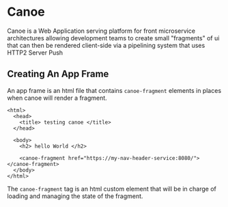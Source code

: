 Canoe
=====

Canoe is a Web Application serving platform for front microservice architectures allowing development teams to create small "fragments" of ui that can then be rendered client-side via a pipelining system that uses HTTP2 Server Push


## Creating An App Frame

An app frame is an html file that contains `canoe-fragment` elements in places when canoe will render a fragment.

```
<html>
  <head>
    <title> testing canoe </title>
  </head>

  <body>
    <h2> hello World </h2>

    <canoe-fragment href="https://my-nav-header-service:8080/"></canoe-fragment>
  </body>
</html>
```

The `canoe-fragment` tag is an html custom element that will be in charge of loading and managing the state of the fragment.
